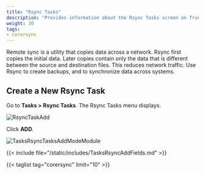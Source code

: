 ```yaml
---
title: "Rsync Tasks"
description: "Provides information about the Rsync Tasks screen on TrueNAS CORE."
weight: 30
tags:
- corersync
---
```


Remote sync is a utility that copies data across a network. Rsync first copies the initial data. Later copies contain only the data that is different between the source and destination files. This reduces network traffic. Use Rsync to create backups, and to synchronize data across systems.

## Create a New Rsync Task

Go to **Tasks > Rsync Tasks**. The Rsync Tasks menu displays.

![RsyncTaskAdd](/images/CORE/13.0/RsyncTaskAdd.png "Rsync Task: Add Module")

Click **ADD**.  

![TasksRsyncTasksAddModeModule](/images/CORE/12.0/TasksRsyncTasksAddModeModule.png "Rsync Task: Module Mode")

{{< include file="/static/includes/TasksRsyncAddFields.md" >}}

{{< taglist tag="corersync" limit="10" >}}
